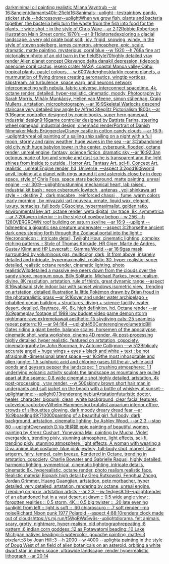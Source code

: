 [dark](https://www.ebank.nz/aiartgenerator?category=dark)[minimal oil painting realistic Milana Vayntrub --ar 16:8](https://www.ebank.nz/aiartgenerator?category=minimal%20oil%20painting%20realistic%20Milana%20Vayntrub%20--ar%2016%3A8)[ancient](https://www.ebank.nz/aiartgenerator?category=ancient)[diamants](https://www.ebank.nz/aiartgenerator?category=diamants)[40k::2](https://www.ebank.nz/aiartgenerator?category=40k%3A%3A2)[field](https://www.ebank.nz/aiartgenerator?category=field)[16:8](https://www.ebank.nz/aiartgenerator?category=16%3A8)[animals](https://www.ebank.nz/aiartgenerator?category=animals)[--uplight](https://www.ebank.nz/aiartgenerator?category=--uplight)[--test](https://www.ebank.nz/aiartgenerator?category=--test)[rainbow panda, sticker style --hd](https://www.ebank.nz/aiartgenerator?category=rainbow%20panda%2C%20sticker%20style%20--hd)[crossover](https://www.ebank.nz/aiartgenerator?category=crossover)[--uplight](https://www.ebank.nz/aiartgenerator?category=--uplight)[When we grow fish, plants and bacteria together, the bacteria help turn the waste from the fish into food for the plants. :: wide shot :: in the style of Chris Ware --ar 2:1](https://www.ebank.nz/aiartgenerator?category=When%20we%20grow%20fish%2C%20plants%20and%20bacteria%20together%2C%20the%20bacteria%20help%20turn%20the%20waste%20from%20the%20fish%20into%20food%20for%20the%20plants.%20%3A%3A%20wide%20shot%20%3A%3A%20in%20the%20style%20of%20Chris%20Ware%20--ar%202%3A1)[2](https://www.ebank.nz/aiartgenerator?category=2)[Robbie Robertson illustration Main Street comic 1970’s --ar 8:11](https://www.ebank.nz/aiartgenerator?category=Robbie%20Robertson%20illustration%20Main%20Street%20comic%201970%E2%80%99s%20--ar%208%3A11)[distorted](https://www.ebank.nz/aiartgenerator?category=distorted)[exploring a glacial landscape, a very old pirate boat,scifi, icy, frigid, snowing, windy, in the style of steven spielberg. james cameron. atmosphere, epic. scale. dramatic. matte painting, mysterious, coral blue --w 1920 --h 768](https://www.ebank.nz/aiartgenerator?category=exploring%20a%20glacial%20landscape%2C%20a%20very%20old%20pirate%20boat%2Cscifi%2C%20icy%2C%20frigid%2C%20snowing%2C%20windy%2C%20in%20the%20style%20of%20steven%20spielberg.%20james%20cameron.%20atmosphere%2C%20epic.%20scale.%20dramatic.%20matte%20painting%2C%20mysterious%2C%20coral%20blue%20--w%201920%20--h%20768)[a fine art pictorialism photo of an old barn in the field](https://www.ebank.nz/aiartgenerator?category=a%20fine%20art%20pictorialism%20photo%20of%20an%20old%20barn%20in%20the%20field)[Style](https://www.ebank.nz/aiartgenerator?category=Style)[70](https://www.ebank.nz/aiartgenerator?category=70)[](https://www.ebank.nz/aiartgenerator?category=)[highly detailed vray render Alien planet concept Okavango delta danakil depression, tidepools anenome coral cactus, jesero crater NASA, coastal Manoa valley Oahu, tropical plants, pastel colours, --w 600](https://www.ebank.nz/aiartgenerator?category=highly%20detailed%20vray%20render%20Alien%20planet%20concept%20Okavango%20delta%20danakil%20depression%2C%20tidepools%20anenome%20coral%20cactus%2C%20jesero%20crater%20NASA%2C%20coastal%20Manoa%20valley%20Oahu%2C%20tropical%20plants%2C%20pastel%20colours%2C%20--w%20600)[Vader](https://www.ebank.nz/aiartgenerator?category=Vader)[ghost](https://www.ebank.nz/aiartgenerator?category=ghost)[dark](https://www.ebank.nz/aiartgenerator?category=dark)[In cosmo planets, a murmuration of flying drones creating aeronautics, wingtip vortices, slipstream, air turbulence, space warp, and neurons network interconnecting with nebula, fabric universe, interconnect spacetime, 4k, octane render, detailed, hyper-realistic, cinematic, moody, Photography by Sarah Morris, Mihály Munkácsy, Hellen van Meene, simon stålenhag, Craig Mullens, artstation, microphotography --ar 16:9](https://www.ebank.nz/aiartgenerator?category=In%20cosmo%20planets%2C%20a%20murmuration%20of%20flying%20drones%20creating%20aeronautics%2C%20wingtip%20vortices%2C%20slipstream%2C%20air%20turbulence%2C%20space%20warp%2C%20and%20neurons%20network%20interconnecting%20with%20nebula%2C%20fabric%20universe%2C%20interconnect%20spacetime%2C%204k%2C%20octane%20render%2C%20detailed%2C%20hyper-realistic%2C%20cinematic%2C%20moody%2C%20Photography%20by%20Sarah%20Morris%2C%20Mih%C3%A1ly%20Munk%C3%A1csy%2C%20Hellen%20van%20Meene%2C%20simon%20st%C3%A5lenhag%2C%20Craig%20Mullens%2C%20artstation%2C%20microphotography%20--ar%2016%3A9)[Skeletal Warlocks descend staircase very detailed low angle by Alfred Stieglitz  Pictorialism  1800s --ar 9:16](https://www.ebank.nz/aiartgenerator?category=Skeletal%20Warlocks%20descend%20staircase%20very%20detailed%20low%20angle%20by%20Alfred%20Stieglitz%20%20Pictorialism%20%201800s%20--ar%209%3A16)[game controller designed by comic books, super hero gamepad, industrial design](https://www.ebank.nz/aiartgenerator?category=game%20controller%20designed%20by%20comic%20books%2C%20super%20hero%20gamepad%2C%20industrial%20design)[9:16](https://www.ebank.nz/aiartgenerator?category=9%3A16)[game controller designed by Battista Farina, steering wheel gamepad, industrial design, cinema4d render](https://www.ebank.nz/aiartgenerator?category=game%20controller%20designed%20by%20Battista%20Farina%2C%20steering%20wheel%20gamepad%2C%20industrial%20design%2C%20cinema4d%20render)[Portrait of Danish filmmaker Mads Brügger](https://www.ebank.nz/aiartgenerator?category=Portrait%20of%20Danish%20filmmaker%20Mads%20Br%C3%BCgger)[clay](https://www.ebank.nz/aiartgenerator?category=clay)[Disney castle in cotton candy clouds —ar 16:9](https://www.ebank.nz/aiartgenerator?category=Disney%20castle%20in%20cotton%20candy%20clouds%20%E2%80%94ar%2016%3A9)[--uplight](https://www.ebank.nz/aiartgenerator?category=--uplight)[dry](https://www.ebank.nz/aiartgenerator?category=dry)[real oil painting of a sailing ship sailing on a night with a full moon, stormy and rainy weather, huge waves in the sea --ar 3:2](https://www.ebank.nz/aiartgenerator?category=real%20oil%20painting%20of%20a%20sailing%20ship%20sailing%20on%20a%20night%20with%20a%20full%20moon%2C%20stormy%20and%20rainy%20weather%2C%20huge%20waves%20in%20the%20sea%20--ar%203%3A2)[abandoned  old  city with huge  babylon tower in the center, cyberpunk, flooded, octane render, unreal engine, fantasy, science fiction, dramatic sky --ar 16:9](https://www.ebank.nz/aiartgenerator?category=abandoned%20%20old%20%20city%20with%20huge%20%20babylon%20tower%20in%20the%20center%2C%20cyberpunk%2C%20flooded%2C%20octane%20render%2C%20unreal%20engine%2C%20fantasy%2C%20science%20fiction%2C%20dramatic%20sky%20--ar%2016%3A9)[2:3](https://www.ebank.nz/aiartgenerator?category=2%3A3)[an octopus made of fog and smoke and dust so he is transparent  and the light shines from inside to outside , Horror Art, Fantasy Art, sci-fi, Concept Art, realistic , unreal Engine render, hd, Universe, —aspect 3:2](https://www.ebank.nz/aiartgenerator?category=an%20octopus%20made%20of%20fog%20and%20smoke%20and%20dust%20so%20he%20is%20transparent%20%20and%20the%20light%20shines%20from%20inside%20to%20outside%20%2C%20Horror%20Art%2C%20Fantasy%20Art%2C%20sci-fi%2C%20Concept%20Art%2C%20realistic%20%2C%20unreal%20Engine%20render%2C%20hd%2C%20Universe%2C%20%E2%80%94aspect%203%3A2)[god](https://www.ebank.nz/aiartgenerator?category=god)[16:9](https://www.ebank.nz/aiartgenerator?category=16%3A9)[world anvil, looking at a planet with rings around it and asteroids close by in deep space, style of Chris Foss, space stars background, matte painting, unreal engine, --ar 30:9](https://www.ebank.nz/aiartgenerator?category=world%20anvil%2C%20looking%20at%20a%20planet%20with%20rings%20around%20it%20and%20asteroids%20close%20by%20in%20deep%20space%2C%20style%20of%20Chris%20Foss%2C%20space%20stars%20background%2C%20matte%20painting%2C%20unreal%20engine%2C%20--ar%2030%3A9)[--uplight](https://www.ebank.nz/aiartgenerator?category=--uplight)[inu](https://www.ebank.nz/aiartgenerator?category=inu)[stunning  mechanical heart, lab raised ,  industrial kit bash : neon cyberpunk lowtech  , antenas ,  yoji shinkawa art style +   : destiny 2 , dark macabre  , reinforced chassi ,   , fume ,warm colors ,early morning  , by miyazaki :art nouveau, ornate, liquid wax, elegant, luxury, tentacles, full body CGsociety, hypermaximalist, golden ratio, environmental key art, octane render, weta digital, ray trace, 8k, symmetrica --ar 7:20](https://www.ebank.nz/aiartgenerator?category=stunning%20%20mechanical%20heart%2C%20lab%20raised%20%2C%20%20industrial%20kit%20bash%20%3A%20neon%20cyberpunk%20lowtech%20%20%2C%20antenas%20%2C%20%20yoji%20shinkawa%20art%20style%20%2B%20%20%20%3A%20destiny%202%20%2C%20dark%20macabre%20%20%2C%20reinforced%20chassi%20%2C%20%20%20%2C%20fume%20%2Cwarm%20colors%20%2Cearly%20morning%20%20%2C%20by%20miyazaki%20%3Aart%20nouveau%2C%20ornate%2C%20liquid%20wax%2C%20elegant%2C%20luxury%2C%20tentacles%2C%20full%20body%20CGsociety%2C%20hypermaximalist%2C%20golden%20ratio%2C%20environmental%20key%20art%2C%20octane%20render%2C%20weta%20digital%2C%20ray%20trace%2C%208k%2C%20symmetrica%20--ar%207%3A20)[tavern interior :: in the style of cowboy bebop --w 256 --h 128](https://www.ebank.nz/aiartgenerator?category=tavern%20interior%20%3A%3A%20in%20the%20style%20of%20cowboy%20bebop%20--w%20256%20--h%20128)[OVERGROWN roof building on saturn skyline --ar 16:9 --uplight --hd](https://www.ebank.nz/aiartgenerator?category=OVERGROWN%20roof%20building%20on%20saturn%20skyline%20--ar%2016%3A9%20--uplight%20--hd)[meeting a gigantic sea creature underwater --aspect 3:2](https://www.ebank.nz/aiartgenerator?category=meeting%20a%20gigantic%20sea%20creature%20underwater%20--aspect%203%3A2)[horse](https://www.ebank.nz/aiartgenerator?category=horse)[the ancient dark ones steping forth through the Zodiacal portal into the light :: Necronomicon :: intricate detail, Twilight Hour,  cinematic lighting, complex etching patterns :: Style of Thomas Kinkade, HR Giger, Marte de Andres, Gustav Klimt and HP Lovecraft :: Gamma World --ar 16:9](https://www.ebank.nz/aiartgenerator?category=the%20ancient%20dark%20ones%20steping%20forth%20through%20the%20Zodiacal%20portal%20into%20the%20light%20%3A%3A%20Necronomicon%20%3A%3A%20intricate%20detail%2C%20Twilight%20Hour%2C%20%20cinematic%20lighting%2C%20complex%20etching%20patterns%20%3A%3A%20Style%20of%20Thomas%20Kinkade%2C%20HR%20Giger%2C%20Marte%20de%20Andres%2C%20Gustav%20Klimt%20and%20HP%20Lovecraft%20%3A%3A%20Gamma%20World%20--ar%2016%3A9)[gas mask surrounded by voluminous gas, multicolor, dark, lit from above, insanely detailed and intricate, hypermaximalist, realistic 3D, hyper realistic, super detailed, realistic octane render, cinematic lighting, photo realistic](https://www.ebank.nz/aiartgenerator?category=gas%20mask%20surrounded%20by%20voluminous%20gas%2C%20multicolor%2C%20dark%2C%20lit%20from%20above%2C%20insanely%20detailed%20and%20intricate%2C%20hypermaximalist%2C%20realistic%203D%2C%20hyper%20realistic%2C%20super%20detailed%2C%20realistic%20octane%20render%2C%20cinematic%20lighting%2C%20photo%20realistic)[Wild](https://www.ebank.nz/aiartgenerator?category=Wild)[detailed,](https://www.ebank.nz/aiartgenerator?category=detailed%2C)[a massive eye peers down from the clouds over the sandy shore, magnum opus, Billy Solitario, Michael Parkes, hyper realism, divine,  8K resolution, artstation, rule of thirds, great dynamic range --aspect 8:16](https://www.ebank.nz/aiartgenerator?category=a%20massive%20eye%20peers%20down%20from%20the%20clouds%20over%20the%20sandy%20shore%2C%20magnum%20opus%2C%20Billy%20Solitario%2C%20Michael%20Parkes%2C%20hyper%20realism%2C%20divine%2C%20%208K%20resolution%2C%20artstation%2C%20rule%20of%20thirds%2C%20great%20dynamic%20range%20--aspect%208%3A16)[wabisabi style indoor bar with sunset windows,isometric view,, trending on artstation, detailed illustration,](https://www.ebank.nz/aiartgenerator?category=wabisabi%20style%20indoor%20bar%20with%20sunset%20windows%2Cisometric%20view%2C%2C%20trending%20on%20artstation%2C%20detailed%20illustration%2C)[1](https://www.ebank.nz/aiartgenerator?category=1)[a little Pokémon drawn by Brian froud in the photorealistic grass —ar 9:16](https://www.ebank.nz/aiartgenerator?category=a%20little%20Pok%C3%A9mon%20drawn%20by%20Brian%20froud%20in%20the%20photorealistic%20grass%20%E2%80%94ar%209%3A16)[over and under water  archipelago + inhabited ocean building + structures, diving + science facility, water, desert, detailed, Raytrace, 4K, 8k, high definition, hd, Octane render --ar 16:9](https://www.ebank.nz/aiartgenerator?category=over%20and%20under%20water%20%20archipelago%20%2B%20inhabited%20ocean%20building%20%2B%20structures%2C%20diving%20%2B%20science%20facility%2C%20water%2C%20desert%2C%20detailed%2C%20Raytrace%2C%204K%2C%208k%2C%20high%20definition%2C%20hd%2C%20Octane%20render%20--ar%2016%3A9)[gameplay footage of 1999 low budget video game demon storm nightmare rave extreme](https://www.ebank.nz/aiartgenerator?category=gameplay%20footage%20of%201999%20low%20budget%20video%20game%20demon%20storm%20nightmare%20rave%20extreme)[kawaii aesthetic::15 skydiving cats::25 seamless repeat pattern::10  —ar 94:164 —uplight](https://www.ebank.nz/aiartgenerator?category=kawaii%20aesthetic%3A%3A15%20skydiving%20cats%3A%3A25%20seamless%20repeat%20pattern%3A%3A10%20%20%E2%80%94ar%2094%3A164%20%E2%80%94uplight)[450](https://www.ebank.nz/aiartgenerator?category=450)[Center](https://www.ebank.nz/aiartgenerator?category=Center)[engine](https://www.ebank.nz/aiartgenerator?category=engine)[volumetric](https://www.ebank.nz/aiartgenerator?category=volumetric)[Bill Gates riding a giant beetle, balance scales, horsemen of the apocalypse, cinematic shot, weta workshop, cinema 4D render, 4k post-processing highly detailed, hyper realistic, featured on artstation, cgsociety, cinematography by John Boorman, by Antoine Collignon —w 512](https://www.ebank.nz/aiartgenerator?category=Bill%20Gates%20riding%20a%20giant%20beetle%2C%20balance%20scales%2C%20horsemen%20of%20the%20apocalypse%2C%20cinematic%20shot%2C%20weta%20workshop%2C%20cinema%204D%20render%2C%204k%20post-processing%20highly%20detailed%2C%20hyper%20realistic%2C%20featured%20on%20artstation%2C%20cgsociety%2C%20cinematography%20by%20John%20Boorman%2C%20by%20Antoine%20Collignon%20%E2%80%94w%20512)[Biblicaly accurate angel + huge wings + eyes + black and white + text : be not afraid](https://www.ebank.nz/aiartgenerator?category=Biblicaly%20accurate%20angel%20%2B%20huge%20wings%20%2B%20eyes%20%2B%20black%20and%20white%20%2B%20text%20%3A%20be%20not%20afraid)[multi-dimensional latent space,—ar 16:9](https://www.ebank.nz/aiartgenerator?category=multi-dimensional%20latent%20space%2C%E2%80%94ar%2016%3A9)[the most inhospitable and alien jungle:: 1.5 sulphuric acid and chlorine gases fill the air, while acid ponds and geysers pepper the landscape:: 1 crushing atmosphere:: 1.1 underlying volcanic activity sculpts the landscape as mountains are pulled apart at the seams:: 0.8 wide cinematic shot highly detailed, artstation, 4k post-processing , vray render, --w 500](https://www.ebank.nz/aiartgenerator?category=the%20most%20inhospitable%20and%20alien%20jungle%3A%3A%201.5%20sulphuric%20acid%20and%20chlorine%20gases%20fill%20the%20air%2C%20while%20acid%20ponds%20and%20geysers%20pepper%20the%20landscape%3A%3A%201%20crushing%20atmosphere%3A%3A%201.1%20underlying%20volcanic%20activity%20sculpts%20the%20landscape%20as%20mountains%20are%20pulled%20apart%20at%20the%20seams%3A%3A%200.8%20wide%20cinematic%20shot%20highly%20detailed%2C%20artstation%2C%204k%20post-processing%20%2C%20vray%20render%2C%20--w%20500)[skinny brown short hair man in underpants and suit jacket on the beach with a bottle of whiskey at sunset](https://www.ebank.nz/aiartgenerator?category=skinny%20brown%20short%20hair%20man%20in%20underpants%20and%20suit%20jacket%20on%20the%20beach%20with%20a%20bottle%20of%20whiskey%20at%20sunset)[--uplight](https://www.ebank.nz/aiartgenerator?category=--uplight)[anime::](https://www.ebank.nz/aiartgenerator?category=anime%3A%3A)[--uplight](https://www.ebank.nz/aiartgenerator?category=--uplight)[0.13](https://www.ebank.nz/aiartgenerator?category=0.13)[render](https://www.ebank.nz/aiartgenerator?category=render)[engine](https://www.ebank.nz/aiartgenerator?category=engine)[blur](https://www.ebank.nz/aiartgenerator?category=blur)[Artstation](https://www.ebank.nz/aiartgenerator?category=Artstation)[futuristic doctor, healer, character, biopunk, clean, white background,  clear facial features, cute](https://www.ebank.nz/aiartgenerator?category=futuristic%20doctor%2C%20healer%2C%20character%2C%20biopunk%2C%20clean%2C%20white%20background%2C%20%20clear%20facial%20features%2C%20cute)[velociraptor](https://www.ebank.nz/aiartgenerator?category=velociraptor)[boy](https://www.ebank.nz/aiartgenerator?category=boy)[Vilhelm Hammershoi brutalist aquarium interior office, crowds of silhouettes glowing, dark moody dreary dread fear --ar 16:9](https://www.ebank.nz/aiartgenerator?category=Vilhelm%20Hammershoi%20brutalist%20aquarium%20interior%20office%2C%20crowds%20of%20silhouettes%20glowing%2C%20dark%20moody%20dreary%20dread%20fear%20--ar%2016%3A9)[boarding](https://www.ebank.nz/aiartgenerator?category=boarding)[49:7](https://www.ebank.nz/aiartgenerator?category=49%3A7)[10000](https://www.ebank.nz/aiartgenerator?category=10000)[painting of a beautiful girl, full body, dark background, artstation, cinematic lighting, by Ashley Wood. --ar 2:3 --stop 80 --uplight](https://www.ebank.nz/aiartgenerator?category=painting%20of%20a%20beautiful%20girl%2C%20full%20body%2C%20dark%20background%2C%20artstation%2C%20cinematic%20lighting%2C%20by%20Ashley%20Wood.%20--ar%202%3A3%20--stop%2080%20--uplight)[Overwatch D.Va 宋荷娜,epic painting of beautiful women, painting by Krenz Cushart, Yoneyama Mai, painting by Mucha, Violet evergarden, trending pixiv, stunning atmosphere, light effects, sci-fi,  trending pixiv, stunning atmosphere, light effects, A woman with wearing a D.va  anime blue costume,  blue pink jewlery, full-body shot, marvel, face artgerm, fairy, tempel, calm breeze, Rendered in Octane, trending in artstation, cgsociety, Charlie Bowater and Gabrielle Ragusi, highly detailed, harmonic lighting, symmetrical, cinematic lighting, intricate details, cinematic 8k, hyperealistic, octane render, photo realism,realistic face, Realistic material,Biopark,high detail,by Greg Rutkowski, Fenghua Zhong, Jordan Grimmer, Huang Guangjian, artstation, pete morbacher, hyper detailed, very detailed, artstation, rendering by octane, unreal engine, Trending on pixiv, artstation artists --ar 2:3 --iw 1](https://www.ebank.nz/aiartgenerator?category=Overwatch%20D.Va%20%E5%AE%8B%E8%8D%B7%E5%A8%9C%2Cepic%20painting%20of%20beautiful%20women%2C%20painting%20by%20Krenz%20Cushart%2C%20Yoneyama%20Mai%2C%20painting%20by%20Mucha%2C%20Violet%20evergarden%2C%20trending%20pixiv%2C%20stunning%20atmosphere%2C%20light%20effects%2C%20sci-fi%2C%20%20trending%20pixiv%2C%20stunning%20atmosphere%2C%20light%20effects%2C%20A%20woman%20with%20wearing%20a%20D.va%20%20anime%20blue%20costume%2C%20%20blue%20pink%20jewlery%2C%20full-body%20shot%2C%20marvel%2C%20face%20artgerm%2C%20fairy%2C%20tempel%2C%20calm%20breeze%2C%20Rendered%20in%20Octane%2C%20trending%20in%20artstation%2C%20cgsociety%2C%20Charlie%20Bowater%20and%20Gabrielle%20Ragusi%2C%20highly%20detailed%2C%20harmonic%20lighting%2C%20symmetrical%2C%20cinematic%20lighting%2C%20intricate%20details%2C%20cinematic%208k%2C%20hyperealistic%2C%20octane%20render%2C%20photo%20realism%2Crealistic%20face%2C%20Realistic%20material%2CBiopark%2Chigh%20detail%2Cby%20Greg%20Rutkowski%2C%20Fenghua%20Zhong%2C%20Jordan%20Grimmer%2C%20Huang%20Guangjian%2C%20artstation%2C%20pete%20morbacher%2C%20hyper%20detailed%2C%20very%20detailed%2C%20artstation%2C%20rendering%20by%20octane%2C%20unreal%20engine%2C%20Trending%20on%20pixiv%2C%20artstation%20artists%20--ar%202%3A3%20--iw%201)[edges](https://www.ebank.nz/aiartgenerator?category=edges)[9:16](https://www.ebank.nz/aiartgenerator?category=9%3A16)[--uplight](https://www.ebank.nz/aiartgenerator?category=--uplight)[render of an abandoned hut in a vast desert at dawn :: 0.5 wide angle view :: forgotten realities :: 0.5 storm, 4K,:: 0.5 big twister :: .20 late evening sunlight from left :: light is soft :: .60 chiaroscuro  :: .7 soft render --no noise](https://www.ebank.nz/aiartgenerator?category=render%20of%20an%20abandoned%20hut%20in%20a%20vast%20desert%20at%20dawn%20%3A%3A%200.5%20wide%20angle%20view%20%3A%3A%20forgotten%20realities%20%3A%3A%200.5%20storm%2C%204K%2C%3A%3A%200.5%20big%20twister%20%3A%3A%20.20%20late%20evening%20sunlight%20from%20left%20%3A%3A%20light%20is%20soft%20%3A%3A%20.60%20chiaroscuro%20%20%3A%3A%20.7%20soft%20render%20--no%20noise)[Richard Nixon punk 1977 Polaroid --aspect 4:8](https://www.ebank.nz/aiartgenerator?category=Richard%20Nixon%20punk%201977%20Polaroid%20--aspect%204%3A8)[8:10](https://www.ebank.nz/aiartgenerator?category=8%3A10)[render](https://www.ebank.nz/aiartgenerator?category=render)[a clock made out of clouds](https://www.ebank.nz/aiartgenerator?category=a%20clock%20made%20out%20of%20clouds)[<https://s.mj.run/t5WgRWa5w6s>](https://www.ebank.nz/aiartgenerator?category=%3Chttps%3A//s.mj.run/t5WgRWa5w6s%3E)[--uplight](https://www.ebank.nz/aiartgenerator?category=--uplight)[diorama, felt animals, scary, grotty, nightmare, hyper-realism, old photograph](https://www.ebank.nz/aiartgenerator?category=diorama%2C%20felt%20animals%2C%20scary%2C%20grotty%2C%20nightmare%2C%20hyper-realism%2C%20old%20photograph)[repeating::8 pattern::6 indian corn goddess::12 as Potawatomi beading::10 Lake Michigan natives beading::5 watercolor, gouache painting, matte::3 pixelart::8 by Joan Hill::3 --h 2000 --w 4000 --uplight](https://www.ebank.nz/aiartgenerator?category=repeating%3A%3A8%20pattern%3A%3A6%20indian%20corn%20goddess%3A%3A12%20as%20Potawatomi%20beading%3A%3A10%20Lake%20Michigan%20natives%20beading%3A%3A5%20watercolor%2C%20gouache%20painting%2C%20matte%3A%3A3%20pixelart%3A%3A8%20by%20Joan%20Hill%3A%3A3%20--h%202000%20--w%204000%20--uplight)[a painting in the style of Doug West of an field of alien botanicals on an asteroid, orbiting a white dwarf star, in deep space, ultrawide landscape, render hyperrealistic, lithograph --ar 20:14](https://www.ebank.nz/aiartgenerator?category=a%20painting%20in%20the%20style%20of%20Doug%20West%20of%20an%20field%20of%20alien%20botanicals%20on%20an%20asteroid%2C%20orbiting%20a%20white%20dwarf%20star%2C%20in%20deep%20space%2C%20ultrawide%20landscape%2C%20render%20hyperrealistic%2C%20lithograph%20--ar%2020%3A14)